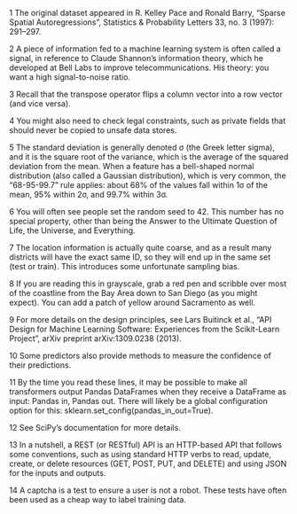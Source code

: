 1 The original dataset appeared in R. Kelley Pace and Ronald Barry, “Sparse Spatial Autoregressions”, Statistics & Probability Letters 33, no. 3 (1997): 291–297.

2 A piece of information fed to a machine learning system is often called a signal, in reference to Claude Shannon’s information theory, which he developed at Bell Labs to improve telecommunications. His theory: you want a high signal-to-noise ratio.

3 Recall that the transpose operator flips a column vector into a row vector (and vice versa).

4 You might also need to check legal constraints, such as private fields that should never be copied to unsafe data stores.

5 The standard deviation is generally denoted σ (the Greek letter sigma), and it is the square root of the variance, which is the average of the squared deviation from the mean. When a feature has a bell-shaped normal distribution (also called a Gaussian distribution), which is very common, the “68-95-99.7” rule applies: about 68% of the values fall within 1σ of the mean, 95% within 2σ, and 99.7% within 3σ.

6 You will often see people set the random seed to 42. This number has no special property, other than being the Answer to the Ultimate Question of Life, the Universe, and Everything.

7 The location information is actually quite coarse, and as a result many districts will have the exact same ID, so they will end up in the same set (test or train). This introduces some unfortunate sampling bias.

8 If you are reading this in grayscale, grab a red pen and scribble over most of the coastline from the Bay Area down to San Diego (as you might expect). You can add a patch of yellow around Sacramento as well.

9 For more details on the design principles, see Lars Buitinck et al., “API Design for Machine Learning Software: Experiences from the Scikit-Learn Project”, arXiv preprint arXiv:1309.0238 (2013).

10 Some predictors also provide methods to measure the confidence of their predictions.

11 By the time you read these lines, it may be possible to make all transformers output Pandas DataFrames when they receive a DataFrame as input: Pandas in, Pandas out. There will likely be a global configuration option for this: sklearn.set_config(pandas_in_out=True).

12 See SciPy’s documentation for more details.

13 In a nutshell, a REST (or RESTful) API is an HTTP-based API that follows some conventions, such as using standard HTTP verbs to read, update, create, or delete resources (GET, POST, PUT, and DELETE) and using JSON for the inputs and outputs.

14 A captcha is a test to ensure a user is not a robot. These tests have often been used as a cheap way to label training data.